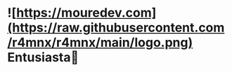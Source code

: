 # ![https://mouredev.com](https://raw.githubusercontent.com/r4mnx/r4mnx/main/logo.png) Entusiasta👋


